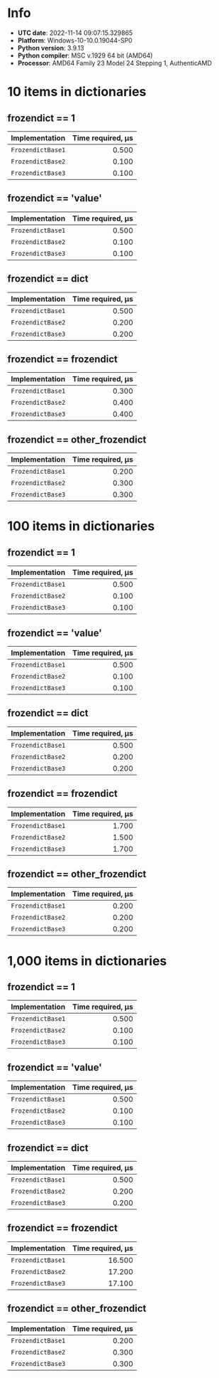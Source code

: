 # Info

- **UTC date**: 2022-11-14 09:07:15.329865
- **Platform**: Windows-10-10.0.19044-SP0
- **Python version**: 3.9.13
- **Python compiler**: MSC v.1929 64 bit (AMD64)
- **Processor**: AMD64 Family 23 Model 24 Stepping 1, AuthenticAMD

# 10 items in dictionaries

## frozendict == 1

| Implementation | Time required, μs |
| :--- | ---: |
| `FrozendictBase1` | 0.500 |
| `FrozendictBase2` | 0.100 |
| `FrozendictBase3` | 0.100 |

## frozendict == 'value'

| Implementation | Time required, μs |
| :--- | ---: |
| `FrozendictBase1` | 0.500 |
| `FrozendictBase2` | 0.100 |
| `FrozendictBase3` | 0.100 |

## frozendict == dict

| Implementation | Time required, μs |
| :--- | ---: |
| `FrozendictBase1` | 0.500 |
| `FrozendictBase2` | 0.200 |
| `FrozendictBase3` | 0.200 |

## frozendict == frozendict

| Implementation | Time required, μs |
| :--- | ---: |
| `FrozendictBase1` | 0.300 |
| `FrozendictBase2` | 0.400 |
| `FrozendictBase3` | 0.400 |

## frozendict == other_frozendict

| Implementation | Time required, μs |
| :--- | ---: |
| `FrozendictBase1` | 0.200 |
| `FrozendictBase2` | 0.300 |
| `FrozendictBase3` | 0.300 |

# 100 items in dictionaries

## frozendict == 1

| Implementation | Time required, μs |
| :--- | ---: |
| `FrozendictBase1` | 0.500 |
| `FrozendictBase2` | 0.100 |
| `FrozendictBase3` | 0.100 |

## frozendict == 'value'

| Implementation | Time required, μs |
| :--- | ---: |
| `FrozendictBase1` | 0.500 |
| `FrozendictBase2` | 0.100 |
| `FrozendictBase3` | 0.100 |

## frozendict == dict

| Implementation | Time required, μs |
| :--- | ---: |
| `FrozendictBase1` | 0.500 |
| `FrozendictBase2` | 0.200 |
| `FrozendictBase3` | 0.200 |

## frozendict == frozendict

| Implementation | Time required, μs |
| :--- | ---: |
| `FrozendictBase1` | 1.700 |
| `FrozendictBase2` | 1.500 |
| `FrozendictBase3` | 1.700 |

## frozendict == other_frozendict

| Implementation | Time required, μs |
| :--- | ---: |
| `FrozendictBase1` | 0.200 |
| `FrozendictBase2` | 0.200 |
| `FrozendictBase3` | 0.200 |

# 1,000 items in dictionaries

## frozendict == 1

| Implementation | Time required, μs |
| :--- | ---: |
| `FrozendictBase1` | 0.500 |
| `FrozendictBase2` | 0.100 |
| `FrozendictBase3` | 0.100 |

## frozendict == 'value'

| Implementation | Time required, μs |
| :--- | ---: |
| `FrozendictBase1` | 0.500 |
| `FrozendictBase2` | 0.100 |
| `FrozendictBase3` | 0.100 |

## frozendict == dict

| Implementation | Time required, μs |
| :--- | ---: |
| `FrozendictBase1` | 0.500 |
| `FrozendictBase2` | 0.200 |
| `FrozendictBase3` | 0.200 |

## frozendict == frozendict

| Implementation | Time required, μs |
| :--- | ---: |
| `FrozendictBase1` | 16.500 |
| `FrozendictBase2` | 17.200 |
| `FrozendictBase3` | 17.100 |

## frozendict == other_frozendict

| Implementation | Time required, μs |
| :--- | ---: |
| `FrozendictBase1` | 0.200 |
| `FrozendictBase2` | 0.300 |
| `FrozendictBase3` | 0.300 |

